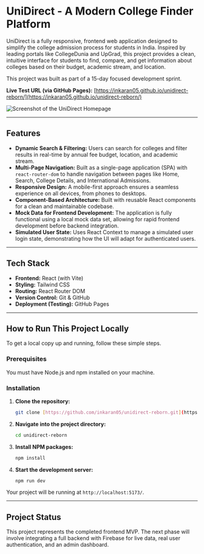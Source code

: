 # UniDirect - A Modern College Finder Platform

UniDirect is a fully responsive, frontend web application designed to simplify the college admission process for students in India. Inspired by leading portals like CollegeDunia and UpGrad, this project provides a clean, intuitive interface for students to find, compare, and get information about colleges based on their budget, academic stream, and location.

This project was built as part of a 15-day focused development sprint.

**Live Test URL (via GitHub Pages):** [https://inkaran05.github.io/unidirect-reborn/](https://inkaran05.github.io/unidirect-reborn/)

![Screenshot of the UniDirect Homepage](https://placehold.co/800x400/e2e8f0/4a5568?text=UniDirect+Homepage+Screenshot)

---

## Features

- **Dynamic Search & Filtering:** Users can search for colleges and filter results in real-time by annual fee budget, location, and academic stream.
- **Multi-Page Navigation:** Built as a single-page application (SPA) with `react-router-dom` to handle navigation between pages like Home, Search, College Details, and International Admissions.
- **Responsive Design:** A mobile-first approach ensures a seamless experience on all devices, from phones to desktops.
- **Component-Based Architecture:** Built with reusable React components for a clean and maintainable codebase.
- **Mock Data for Frontend Development:** The application is fully functional using a local mock data set, allowing for rapid frontend development before backend integration.
- **Simulated User State:** Uses React Context to manage a simulated user login state, demonstrating how the UI will adapt for authenticated users.

---

## Tech Stack

- **Frontend:** React (with Vite)
- **Styling:** Tailwind CSS
- **Routing:** React Router DOM
- **Version Control:** Git & GitHub
- **Deployment (Testing):** GitHub Pages

---

## How to Run This Project Locally

To get a local copy up and running, follow these simple steps.

### Prerequisites

You must have Node.js and npm installed on your machine.

### Installation

1.  **Clone the repository:**
    ```sh
    git clone [https://github.com/inkaran05/unidirect-reborn.git](https://github.com/inkaran05/unidirect-reborn.git)
    ```
2.  **Navigate into the project directory:**
    ```sh
    cd unidirect-reborn
    ```
3.  **Install NPM packages:**
    ```sh
    npm install
    ```
4.  **Start the development server:**
    ```sh
    npm run dev
    ```
Your project will be running at `http://localhost:5173/`.

---

## Project Status

This project represents the completed frontend MVP. The next phase will involve integrating a full backend with Firebase for live data, real user authentication, and an admin dashboard.
